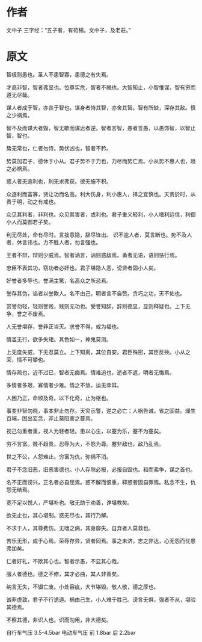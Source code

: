 # 作者

文中子
三字经：“五子者，有荀楊。文中子，及老莊。”

# 原文

智极则愚也。圣人不患智寡，患德之有失焉。

才高非智，智者弗显也。位尊实危，智者不就也。大智知止，小智惟谋，智有穷而道无尽哉。

谋人者成于智，亦丧于智也。谋身者恃其智，亦舍其智。智有所缺，深存其敌。慎之少祸焉。

智不及而谋大者毁，智无歇而谋远者逆。智者言智，愚者言愚，以愚饰智，以智止智，智也。

势无常也，仁者勿恃。势伏凶也，智者不矜。

势莫加君子，德休于小从。君子势不于力也，力尽而势亡焉。小从势不惠人也，趋之必祸焉。

惑人者无逾利也，利无求弗获。德无施不积。

众逐利而富寡，贤让功而名高。利大伤身，利小惠人，择之宜慎也。天贵於时，从贵于明，动之有戒也。

众见其利者，非利也。众见其害者，或利也。君子重义轻利，小人嗜利远信，利御小人而莫御君子矣。

利无尽处，命有尽时。言拙意隐，辞尽锋出。
识不逾人者，莫言断也。势不及人者，休言讳也。力不胜人者，勿言强也。

王者不辩，辩则少威焉。智者讷言，讷则惑敌焉。勇者无语，语则怯行焉。

忠臣不表其功，窃功者必奸也。君子堪隐人恶，谤贤者固小人矣。

好誉者多辱也。誉满主驚，名高众之所忌焉。

誉存其伪，谄者以誉欺人。名不由己，明者言不自赞。贪巧之功，天不佑也。

赏誉勿轻，轻则誉贱，贱则无功也。受誉知辞，辞则德显，显则释疑也。上下无争，誉之不废焉。

人无誉堪存，誉非正当灭。求誉不得，或为福也。

情滥无行，欲多失矩。其色如一，神鬼莫测。

上无度失威，下无忍莫立。上下知离，其位自安。君臣殊密，其臣反殃。小从之荣，情不可攀也。

情存疏也，近不过已，智者无痴焉。情难追也，逝者不返，明者无悔焉。

多情者多艰，寡情者少难。情之不敛，运无幸耳。

人困乃正，命顺及奇。以下化奇，止为枢也。

事变非智勿晓，事本非止勿存。天灾示警，逆之必亡；人祸告诫，省之固益。燥生百端，困出妄念，非止莫阻害之蔓焉。

视己勿重者重，视人为轻者轻。患以心生，以蹇为乐，蹇不为蹇矣。

穷不言富。贱不趋贵。忍辱为大，不怒为尊。蹇非敌也，敌乃乱焉。

世之不公，人怨难止。穷富为仇，弥祸不消。

君子不念旧恶，旧恶害德也。小人存隙必报，必报自毁也。和而弗争，谋之首也。

名不正而谤兴，正名者必自屈焉。惑不解而恨重，释惑者固自罪焉。私念不生，仇怨无结焉。

宽不足以悦人，严堪补也。敬无助于劝善，诤堪教矣。

欲无止也，其心堪制。惑无尽也，其行乃解。

不求于人，其尊费伤。无嗜之病，其身靡失。自弃者人莫救也。

苦乐无形，成于心焉。荣辱存异，贤者同焉。事之未济，志之非达，心无怨而忧患弗加矣。

仁者好礼，不欺其心也。智者示愚，不显其心哉。

服人者德也。德之不修，其才必曲，其人非善矣。

纳言无失，不辍亡废。小处容疵，大节堪毁。敬人敬，德之厚也。

诚非虚致，君子不行诡道。祸由己生，小人难于胜己。谤言无俱，强者不从，堪验其德焉。

不察其德，非识人也。识而勿用，非大德矣。

自行车气压 3.5-4.5bar
电动车气压 前 1.8bar 后 2.2bar
